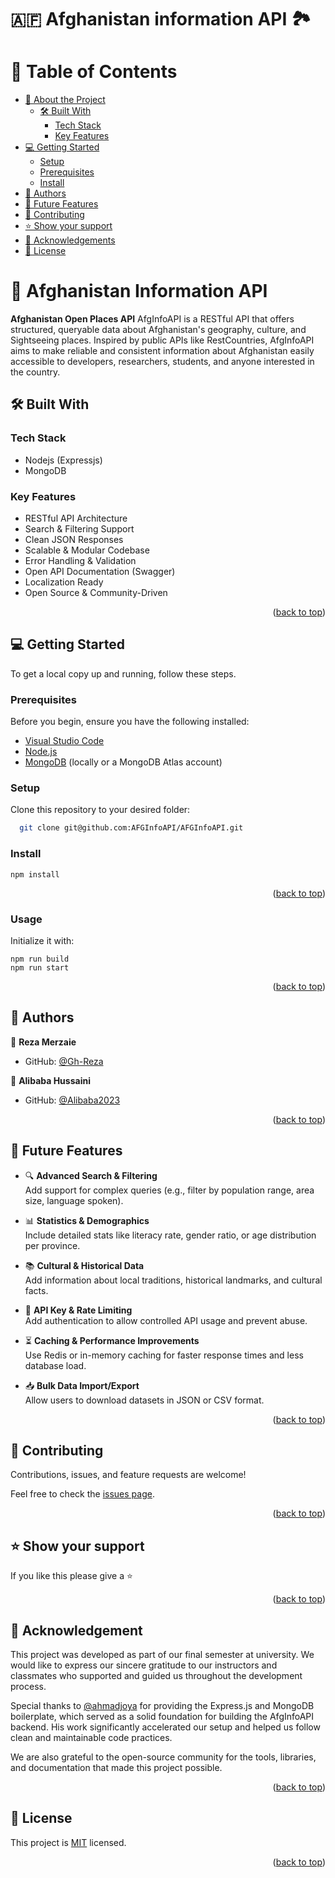 <a name="readme-top"></a>

# 🇦🇫 Afghanistan information API 🏞️

<!-- TABLE OF CONTENTS -->

# 📗 Table of Contents

- [📖 About the Project](#about-project)
  - [🛠 Built With](#built-with)
    - [Tech Stack](#tech-stack)
    - [Key Features](#key-features)
- [💻 Getting Started](#getting-started)
  - [Setup](#setup)
  - [Prerequisites](#prerequisites)
  - [Install](#install)
- [👥 Authors](#authors)
- [🔭 Future Features](#future-features)
- [🤝 Contributing](#contributing)
- [⭐️ Show your support](#support)
- [🙏 Acknowledgements](#acknowledgements)
- [📝 License](#license)

<!-- PROJECT DESCRIPTION -->

# 📖 Afghanistan Information API <a name="about-project"></a>

**Afghanistan Open Places API** 
AfgInfoAPI is a RESTful API that offers structured, queryable data about Afghanistan's geography, culture, and Sightseeing places. Inspired by public APIs like RestCountries, AfgInfoAPI aims to make reliable and consistent information about Afghanistan easily accessible to developers, researchers, students, and anyone interested in the country.

## 🛠 Built With <a name="built-with"></a>

### Tech Stack <a name="tech-stack"></a>

- Nodejs (Expressjs)
- MongoDB

<!-- Features -->

### Key Features <a name="key-features"></a>

- RESTful API Architecture
- Search & Filtering Support
- Clean JSON Responses
- Scalable & Modular Codebase
- Error Handling & Validation
- Open API Documentation (Swagger)
- Localization Ready
- Open Source & Community-Driven

<p align="right">(<a href="#readme-top">back to top</a>)</p>

<!-- GETTING STARTED -->

## 💻 Getting Started <a name="getting-started"></a>

To get a local copy up and running, follow these steps.

### Prerequisites <a name="prerequisites"></a>

Before you begin, ensure you have the following installed:

- [Visual Studio Code](https://code.visualstudio.com/)
- [Node.js](https://nodejs.org/)
- [MongoDB](https://www.mongodb.com/try/download/community) (locally or a MongoDB Atlas account)


### Setup <a name="setup">

Clone this repository to your desired folder:

```sh
  git clone git@github.com:AFGInfoAPI/AFGInfoAPI.git
```

### Install <a name="install">

```
npm install
```

<p align="right">(<a href="#readme-top">back to top</a>)</p>

### Usage <a name="install">

Initialize it with:

```
npm run build
npm run start
```

<p align="right">(<a href="#readme-top">back to top</a>)</p>

<!-- AUTHORS -->

## 👥 Authors <a name="authors"></a>

👤 **Reza Merzaie**

- GitHub: [@Gh-Reza](https://github.com/Gh-Reza)

👤 **Alibaba Hussaini**

- GitHub: [@Alibaba2023](https://github.com/Alibaba2023)

<p align="right">(<a href="#readme-top">back to top</a>)</p>

<!-- FUTURE FEATURES -->

## 🚀 Future Features <a name="future-features"></a>

- 🔍 **Advanced Search & Filtering**  
  Add support for complex queries (e.g., filter by population range, area size, language spoken).

- 📊 **Statistics & Demographics**  
  Include detailed stats like literacy rate, gender ratio, or age distribution per province.

- 📚 **Cultural & Historical Data**  
  Add information about local traditions, historical landmarks, and cultural facts.

- 🔐 **API Key & Rate Limiting**  
  Add authentication to allow controlled API usage and prevent abuse.

- ⏳ **Caching & Performance Improvements**  
  Use Redis or in-memory caching for faster response times and less database load.

- 📥 **Bulk Data Import/Export**  
  Allow users to download datasets in JSON or CSV format.


<p align="right">(<a href="#readme-top">back to top</a>)</p>

<!-- CONTRIBUTING -->

## 🤝 Contributing <a name="contributing"></a>

Contributions, issues, and feature requests are welcome!

Feel free to check the [issues page](../../issues/).

<p align="right">(<a href="#readme-top">back to top</a>)</p>

<!-- SUPPORT -->

## ⭐️ Show your support <a name="support"></a>

If you like this please give a ⭐️

<p align="right">(<a href="#readme-top">back to top</a>)</p>

<!-- ACKNOWLEDGEMENTS -->

## 🙏 Acknowledgement <a name="acknowledgements"></a>

This project was developed as part of our final semester at university. We would like to express our sincere gratitude to our instructors and classmates who supported and guided us throughout the development process.

Special thanks to [@ahmadjoya](https://github.com/ahmadjoya) for providing the Express.js and MongoDB boilerplate, which served as a solid foundation for building the AfgInfoAPI backend. His work significantly accelerated our setup and helped us follow clean and maintainable code practices.

We are also grateful to the open-source community for the tools, libraries, and documentation that made this project possible.


<p align="right">(<a href="#readme-top">back to top</a>)</p>

<!-- LICENSE -->

## 📝 License <a name="license" href="./LICENSE"></a>

This project is [MIT](./LICENSE) licensed.

<p align="right">(<a href="#readme-top">back to top</a>)</p>
